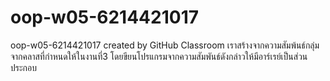 # oop-w05-6214421017
oop-w05-6214421017 created by GitHub Classroom
เราสร้างจากความสัมพ้นธ์กลุ่มจากคลาสที่กำหนดให้ในงานที่3 
โดยขียนโปรแกรมจากความสัมพันธ์ดังกล่าวให้มีอาร์เรย์เป็นส่วนประกอบ
